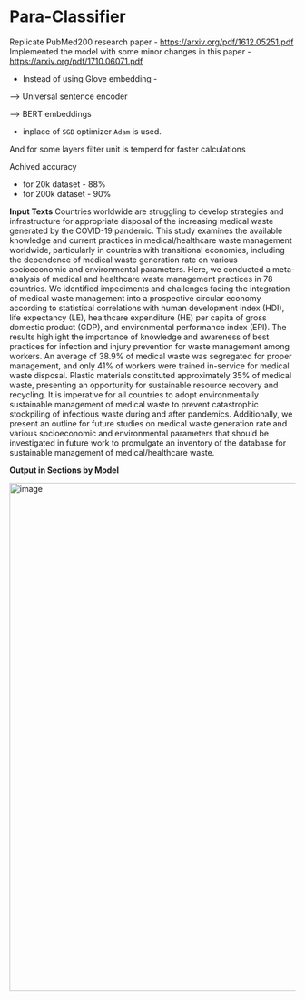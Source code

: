 # Para-Classifier

Replicate PubMed200 research paper - https://arxiv.org/pdf/1612.05251.pdf
Implemented the model with some minor changes in this paper - https://arxiv.org/pdf/1710.06071.pdf

* Instead of using Glove embedding - 

--> Universal sentence encoder 

--> BERT embeddings

* inplace of `SGD` optimizer `Adam` is used.

And for some layers filter unit is temperd for faster calculations

Achived accuracy 
* for 20k dataset - 88%
* for 200k dataset - 90%


**Input Texts**
Countries worldwide are struggling to develop strategies and infrastructure for appropriate disposal of the increasing medical waste generated by the COVID-19 pandemic. This study examines the available knowledge and current practices in medical/healthcare waste management worldwide, particularly in countries with transitional economies, including the dependence of medical waste generation rate on various socioeconomic and environmental parameters. Here, we conducted a meta-analysis of medical and healthcare waste management practices in 78 countries. We identified impediments and challenges facing the integration of medical waste management into a prospective circular economy according to statistical correlations with human development index (HDI), life expectancy (LE), healthcare expenditure (HE) per capita of gross domestic product (GDP), and environmental performance index (EPI). The results highlight the importance of knowledge and awareness of best practices for infection and injury prevention for waste management among workers. An average of 38.9% of medical waste was segregated for proper management, and only 41% of workers were trained in-service for medical waste disposal. Plastic materials constituted approximately 35% of medical waste, presenting an opportunity for sustainable resource recovery and recycling. It is imperative for all countries to adopt environmentally sustainable management of medical waste to prevent catastrophic stockpiling of infectious waste during and after pandemics. Additionally, we present an outline for future studies on medical waste generation rate and various socioeconomic and environmental parameters that should be investigated in future work to promulgate an inventory of the database for sustainable management of medical/healthcare waste.

**Output in Sections by Model**

<img width="896" alt="image" src="https://user-images.githubusercontent.com/75153245/211154512-3ae3731d-10b9-4199-a7f0-49d36dc0bfbd.png">
